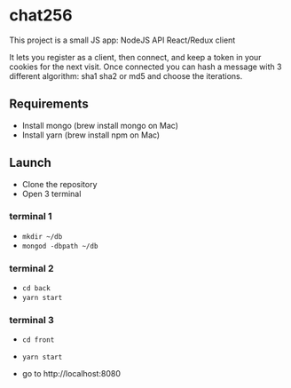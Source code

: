 # chat256

This project is a small JS app:
NodeJS API
React/Redux client

It lets you register as a client, then connect, and keep a token in your cookies for the next visit.
Once connected you can hash a message with 3 different algorithm: sha1 sha2 or md5 and choose the iterations.

## Requirements

- Install mongo (brew install mongo on Mac)
- Install yarn (brew install npm on Mac)

## Launch

- Clone the repository
- Open 3 terminal

### terminal 1

- ```mkdir ~/db```
- ```mongod -dbpath ~/db```

### terminal 2

- ```cd back```
- ```yarn start```

### terminal 3

- ```cd front```
- ```yarn start```

- go to http://localhost:8080
